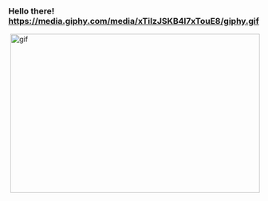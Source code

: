### Hello there! https://media.giphy.com/media/xTiIzJSKB4l7xTouE8/giphy.gif

<p><img align="right" alt="gif" src=https://media.giphy.com/media/xTiIzJSKB4l7xTouE8/giphy.gif" width="500" height="320" /></p>

<!--
**villetopiassuutari/villetopiassuutari** is a ✨ _special_ ✨ repository because its `README.md` (this file) appears on your GitHub profile.

Here are some ideas to get you started:

- 🔭 I’m currently working on ...
- 🌱 I’m currently learning ...
- 👯 I’m looking to collaborate on ...
- 🤔 I’m looking for help with ...
- 💬 Ask me about ...
- 📫 How to reach me: ...
- 😄 Pronouns: ...
- ⚡ Fun fact: ...
-->
